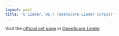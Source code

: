 ```yaml
---
layout: post
title: '6 Lieder, Op.7 (OpenScore Lieder Corpus)'
---
```


Visit the [official set page] in [OpenScore Lieder].

[official set page]: https://musescore.com/openscore-lieder-corpus/sets/5103022
[OpenScore Lieder]: https://musescore.com/openscore-lieder-corpus

